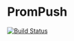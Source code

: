 # PromPush
[![Build Status](https://travis-ci.org/denniswinter/PromPush.svg?branch=master)](https://travis-ci.org/denniswinter/PromPush)
